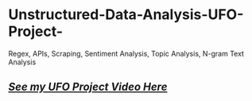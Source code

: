 # Unstructured-Data-Analysis-UFO-Project-
Regex, APIs, Scraping, Sentiment Analysis, Topic Analysis, N-gram Text Analysis

## *[See my UFO Project Video Here](https://drive.google.com/file/d/1eK3pvoHpmPX_5l_gLFpQWavqSjLreqtX/view?usp=share_link)*

